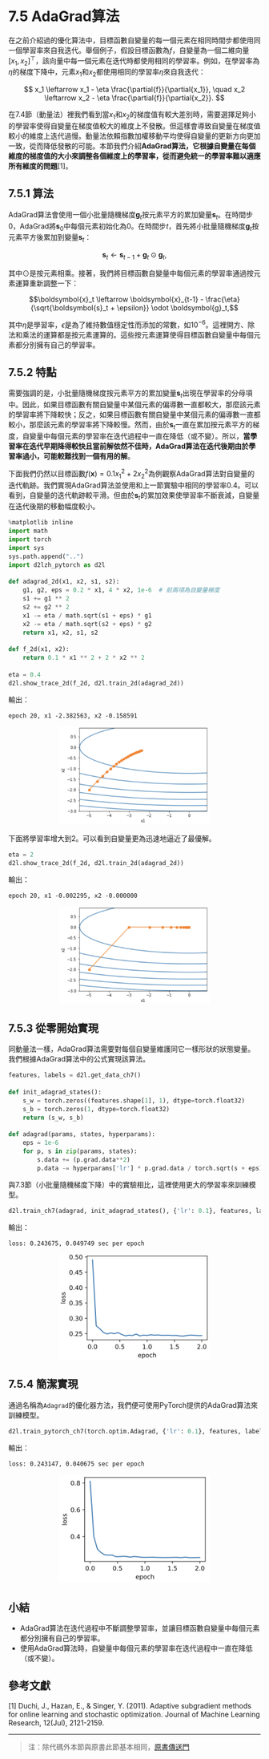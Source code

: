 # 7.5 AdaGrad算法

在之前介紹過的優化算法中，目標函數自變量的每一個元素在相同時間步都使用同一個學習率來自我迭代。舉個例子，假設目標函數為$f$，自變量為一個二維向量$[x_1, x_2]^\top$，該向量中每一個元素在迭代時都使用相同的學習率。例如，在學習率為$\eta$的梯度下降中，元素$x_1$和$x_2$都使用相同的學習率$\eta$來自我迭代：

$$
x_1 \leftarrow x_1 - \eta \frac{\partial{f}}{\partial{x_1}}, \quad
x_2 \leftarrow x_2 - \eta \frac{\partial{f}}{\partial{x_2}}.
$$

在7.4節（動量法）裡我們看到當$x_1$和$x_2$的梯度值有較大差別時，需要選擇足夠小的學習率使得自變量在梯度值較大的維度上不發散。但這樣會導致自變量在梯度值較小的維度上迭代過慢。動量法依賴指數加權移動平均使得自變量的更新方向更加一致，從而降低發散的可能。本節我們介紹**AdaGrad算法，它根據自變量在每個維度的梯度值的大小來調整各個維度上的學習率，從而避免統一的學習率難以適應所有維度的問題**[1]。


## 7.5.1 算法

AdaGrad算法會使用一個小批量隨機梯度$\boldsymbol{g}_t$按元素平方的累加變量$\boldsymbol{s}_t$。在時間步0，AdaGrad將$\boldsymbol{s}_0$中每個元素初始化為0。在時間步$t$，首先將小批量隨機梯度$\boldsymbol{g}_t$按元素平方後累加到變量$\boldsymbol{s}_t$：

$$\boldsymbol{s}_t \leftarrow \boldsymbol{s}_{t-1} + \boldsymbol{g}_t \odot \boldsymbol{g}_t,$$

其中$\odot$是按元素相乘。接著，我們將目標函數自變量中每個元素的學習率通過按元素運算重新調整一下：

$$\boldsymbol{x}_t \leftarrow \boldsymbol{x}_{t-1} - \frac{\eta}{\sqrt{\boldsymbol{s}_t + \epsilon}} \odot \boldsymbol{g}_t,$$

其中$\eta$是學習率，$\epsilon$是為了維持數值穩定性而添加的常數，如$10^{-6}$。這裡開方、除法和乘法的運算都是按元素運算的。這些按元素運算使得目標函數自變量中每個元素都分別擁有自己的學習率。

## 7.5.2 特點

需要強調的是，小批量隨機梯度按元素平方的累加變量$\boldsymbol{s}_t$出現在學習率的分母項中。因此，如果目標函數有關自變量中某個元素的偏導數一直都較大，那麼該元素的學習率將下降較快；反之，如果目標函數有關自變量中某個元素的偏導數一直都較小，那麼該元素的學習率將下降較慢。然而，由於$\boldsymbol{s}_t$一直在累加按元素平方的梯度，自變量中每個元素的學習率在迭代過程中一直在降低（或不變）。所以，**當學習率在迭代早期降得較快且當前解依然不佳時，AdaGrad算法在迭代後期由於學習率過小，可能較難找到一個有用的解**。

下面我們仍然以目標函數$f(\boldsymbol{x})=0.1x_1^2+2x_2^2$為例觀察AdaGrad算法對自變量的迭代軌跡。我們實現AdaGrad算法並使用和上一節實驗中相同的學習率0.4。可以看到，自變量的迭代軌跡較平滑。但由於$\boldsymbol{s}_t$的累加效果使學習率不斷衰減，自變量在迭代後期的移動幅度較小。

``` python
%matplotlib inline
import math
import torch
import sys
sys.path.append("..") 
import d2lzh_pytorch as d2l

def adagrad_2d(x1, x2, s1, s2):
    g1, g2, eps = 0.2 * x1, 4 * x2, 1e-6  # 前兩項為自變量梯度
    s1 += g1 ** 2
    s2 += g2 ** 2
    x1 -= eta / math.sqrt(s1 + eps) * g1
    x2 -= eta / math.sqrt(s2 + eps) * g2
    return x1, x2, s1, s2

def f_2d(x1, x2):
    return 0.1 * x1 ** 2 + 2 * x2 ** 2

eta = 0.4
d2l.show_trace_2d(f_2d, d2l.train_2d(adagrad_2d))
```
輸出：
```
epoch 20, x1 -2.382563, x2 -0.158591
```

<div align=center>
<img width="300" src="../img/chapter07/7.5_output1.png"/>
</div>

下面將學習率增大到2。可以看到自變量更為迅速地逼近了最優解。

```python
eta = 2
d2l.show_trace_2d(f_2d, d2l.train_2d(adagrad_2d))
```
輸出：
```
epoch 20, x1 -0.002295, x2 -0.000000
```
<div align=center>
<img width="300" src="../img/chapter07/7.5_output2.png"/>
</div>

## 7.5.3 從零開始實現

同動量法一樣，AdaGrad算法需要對每個自變量維護同它一樣形狀的狀態變量。我們根據AdaGrad算法中的公式實現該算法。

``` python
features, labels = d2l.get_data_ch7()

def init_adagrad_states():
    s_w = torch.zeros((features.shape[1], 1), dtype=torch.float32)
    s_b = torch.zeros(1, dtype=torch.float32)
    return (s_w, s_b)

def adagrad(params, states, hyperparams):
    eps = 1e-6
    for p, s in zip(params, states):
        s.data += (p.grad.data**2)
        p.data -= hyperparams['lr'] * p.grad.data / torch.sqrt(s + eps)
```

與7.3節（小批量隨機梯度下降）中的實驗相比，這裡使用更大的學習率來訓練模型。

``` python
d2l.train_ch7(adagrad, init_adagrad_states(), {'lr': 0.1}, features, labels)
```

輸出：
```
loss: 0.243675, 0.049749 sec per epoch
```

<div align=center>
<img width="300" src="../img/chapter07/7.5_output3.png"/>
</div>

## 7.5.4 簡潔實現

通過名稱為`Adagrad`的優化器方法，我們便可使用PyTorch提供的AdaGrad算法來訓練模型。

``` python
d2l.train_pytorch_ch7(torch.optim.Adagrad, {'lr': 0.1}, features, labels)
```
輸出：
```
loss: 0.243147, 0.040675 sec per epoch
```

<div align=center>
<img width="300" src="../img/chapter07/7.5_output4.png"/>
</div>

## 小結

* AdaGrad算法在迭代過程中不斷調整學習率，並讓目標函數自變量中每個元素都分別擁有自己的學習率。
* 使用AdaGrad算法時，自變量中每個元素的學習率在迭代過程中一直在降低（或不變）。


## 參考文獻

[1] Duchi, J., Hazan, E., & Singer, Y. (2011). Adaptive subgradient methods for online learning and stochastic optimization. Journal of Machine Learning Research, 12(Jul), 2121-2159.


-----------
> 注：除代碼外本節與原書此節基本相同，[原書傳送門](https://zh.d2l.ai/chapter_optimization/adagrad.html)
